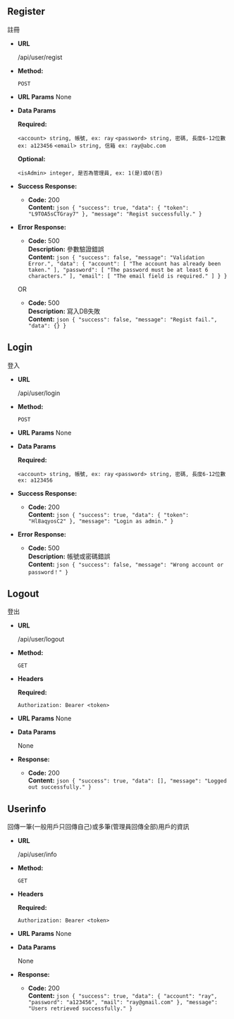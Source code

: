 **Register**
----
  註冊

* **URL**

  /api/user/regist

* **Method:**

  `POST`
  
*  **URL Params**
  None

* **Data Params**

  **Required:**

  `<account> string, 帳號, ex: ray`
  `<password> string, 密碼, 長度6-12位數 ex: a123456`
  `<email> string, 信箱 ex: ray@abc.com`

  **Optional:**

  `<isAdmin> integer, 是否為管理員, ex: 1(是)或0(否)`

* **Success Response:**

  * **Code:** 200 <br />
    **Content:** 
        ```json
        {
            "success": true,
            "data": {
                "token": "L9TOA5sCTGray7"
            },
            "message": "Regist successfully."
        }
        ```

* **Error Response:**

  * **Code:** 500 <br />
    **Description:** 參數驗證錯誤 <br />
    **Content:**
        ```json
        {
            "success": false,
            "message": "Validation Error.",
            "data": {
                "account": [
                    "The account has already been taken."
                ],
                "password": [
                    "The password must be at least 6 characters."
                ],
                "email": [
                    "The email field is required."
                ]
            }
        }
        ```
        
  OR

  * **Code:** 500  <br />
    **Description:** 寫入DB失敗 <br />
    **Content:** 
        ```json
        {
            "success": false,
            "message": "Regist fail.",
            "data": {}
        }
        ```


**Login**
----
  登入

* **URL**

  /api/user/login

* **Method:**

  `POST`
  
*  **URL Params**
  None

* **Data Params**

  **Required:**

  `<account> string, 帳號, ex: ray`
  `<password> string, 密碼, 長度6-12位數 ex: a123456`

* **Success Response:**

  * **Code:** 200 <br />
    **Content:** 
        ```json
        {
            "success": true,
            "data": {
                "token": "Hl8aqyosC2"
            },
            "message": "Login as admin."
        }
        ```

* **Error Response:**

  * **Code:** 500 <br />
    **Description:** 帳號或密碼錯誤 <br />
    **Content:**
        ```json
        {
            "success": false,
            "message": "Wrong account or password！"
        }
        ```


**Logout**
----
  登出

* **URL**

  /api/user/logout

* **Method:**

  `GET`

*  **Headers**

   **Required:**

   `Authorization: Bearer <token>`
  
*  **URL Params**
  None

* **Data Params**

  None

* **Response:**

  * **Code:** 200 <br />
    **Content:** 
        ```json
        {
            "success": true,
            "data": [],
            "message": "Logged out successfully."
        }
        ```


**Userinfo**
----
  回傳一筆(一般用戶只回傳自己)或多筆(管理員回傳全部)用戶的資訊

* **URL**

  /api/user/info

* **Method:**

  `GET`

*  **Headers**

   **Required:**

   `Authorization: Bearer <token>`
  
*  **URL Params**
  None

* **Data Params**

  None

* **Response:**

  * **Code:** 200 <br />
    **Content:** 
        ```json
        {
            "success": true,
            "data": {
                "account": "ray",
                "password": "a123456",
                "mail": "ray@gmail.com"
            },
            "message": "Users retrieved successfully."
        }
        ```
